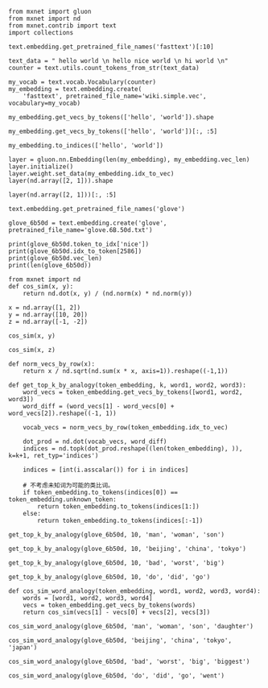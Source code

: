 ```{.python .input  n=10}
from mxnet import gluon
from mxnet import nd
from mxnet.contrib import text
import collections
```

```{.python .input}
text.embedding.get_pretrained_file_names('fasttext')[:10]
```

```{.python .input}
text_data = " hello world \n hello nice world \n hi world \n"
counter = text.utils.count_tokens_from_str(text_data)
```

```{.python .input}
my_vocab = text.vocab.Vocabulary(counter)
my_embedding = text.embedding.create(
    'fasttext', pretrained_file_name='wiki.simple.vec', vocabulary=my_vocab)
```

```{.python .input}
my_embedding.get_vecs_by_tokens(['hello', 'world']).shape
```

```{.python .input}
my_embedding.get_vecs_by_tokens(['hello', 'world'])[:, :5]
```

```{.python .input}
my_embedding.to_indices(['hello', 'world'])
```

```{.python .input}
layer = gluon.nn.Embedding(len(my_embedding), my_embedding.vec_len)
layer.initialize()
layer.weight.set_data(my_embedding.idx_to_vec)
layer(nd.array([2, 1])).shape
```

```{.python .input}
layer(nd.array([2, 1]))[:, :5]
```

```{.python .input}
text.embedding.get_pretrained_file_names('glove')
```

```{.python .input}
glove_6b50d = text.embedding.create('glove', pretrained_file_name='glove.6B.50d.txt')
```

```{.python .input}
print(glove_6b50d.token_to_idx['nice'])
print(glove_6b50d.idx_to_token[2586])
print(glove_6b50d.vec_len)
print(len(glove_6b50d))
```

```{.python .input}
from mxnet import nd
def cos_sim(x, y):
    return nd.dot(x, y) / (nd.norm(x) * nd.norm(y))
```

```{.python .input}
x = nd.array([1, 2])
y = nd.array([10, 20])
z = nd.array([-1, -2])

cos_sim(x, y)
```

```{.python .input}
cos_sim(x, z)
```

```{.python .input}
def norm_vecs_by_row(x):
    return x / nd.sqrt(nd.sum(x * x, axis=1)).reshape((-1,1))
```

```{.python .input}
def get_top_k_by_analogy(token_embedding, k, word1, word2, word3):
    word_vecs = token_embedding.get_vecs_by_tokens([word1, word2, word3])
    word_diff = (word_vecs[1] - word_vecs[0] + word_vecs[2]).reshape((-1, 1))

    vocab_vecs = norm_vecs_by_row(token_embedding.idx_to_vec)

    dot_prod = nd.dot(vocab_vecs, word_diff)
    indices = nd.topk(dot_prod.reshape((len(token_embedding), )), k=k+1, ret_typ='indices')
    
    indices = [int(i.asscalar()) for i in indices]
    
    # 不考虑未知词为可能的类比词。
    if token_embedding.to_tokens(indices[0]) == token_embedding.unknown_token:
        return token_embedding.to_tokens(indices[1:])
    else:
        return token_embedding.to_tokens(indices[:-1])
```

```{.python .input}
get_top_k_by_analogy(glove_6b50d, 10, 'man', 'woman', 'son')
```

```{.python .input}
get_top_k_by_analogy(glove_6b50d, 10, 'beijing', 'china', 'tokyo')
```

```{.python .input}
get_top_k_by_analogy(glove_6b50d, 10, 'bad', 'worst', 'big')
```

```{.python .input}
get_top_k_by_analogy(glove_6b50d, 10, 'do', 'did', 'go')
```

```{.python .input}
def cos_sim_word_analogy(token_embedding, word1, word2, word3, word4):
    words = [word1, word2, word3, word4]
    vecs = token_embedding.get_vecs_by_tokens(words)
    return cos_sim(vecs[1] - vecs[0] + vecs[2], vecs[3])
```

```{.python .input}
cos_sim_word_analogy(glove_6b50d, 'man', 'woman', 'son', 'daughter')
```

```{.python .input}
cos_sim_word_analogy(glove_6b50d, 'beijing', 'china', 'tokyo', 'japan')
```

```{.python .input}
cos_sim_word_analogy(glove_6b50d, 'bad', 'worst', 'big', 'biggest')
```

```{.python .input}
cos_sim_word_analogy(glove_6b50d, 'do', 'did', 'go', 'went')
```
